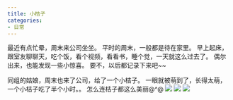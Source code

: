```yaml
---
title: 小桔子
categories:
- 日常
---
```

最近有点忙晕，周末来公司坐坐。
平时的周末，一般都是待在家里。
早上起床，跟室友聊聊天，吃个饭，看个视频，看看书，睡个觉，一天就这么过去了。
偶尔出来，也能发现一些小惊喜。
要不，以后都记录下来吧~~
<!-- more -->
同组的姑娘，周末也来了公司，给了一个小桔子。
一眼就被萌到了，长得太萌，一个小桔子吃了半个小时。。
怎么连桔子都这么美丽@^@
<img src="/images/life/2016121018113.jpg" class="full-image" />
<img src="/images/life/2016121018112.jpg" class="full-image" />
<img src="/images/life/2016121018111.jpg" class="full-image" />

